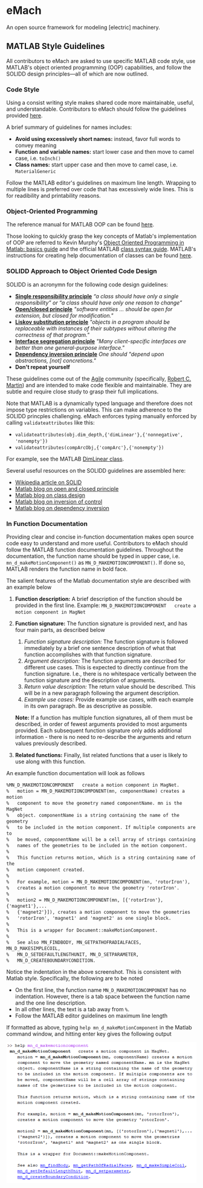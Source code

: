# eMach
An open source framework for modeling [electric] machinery.

## MATLAB Style Guidelines

All contributors to eMach are asked to use specific MATLAB code style, use MATLAB's object oriented programming (OOP) capabilities, and follow the SOLIDD design principles&mdash;all of which are now outlined.

### Code Style
Using a consist writing style makes shared code more maintainable, useful, and understandable. Contributors to eMach should follow the guidelines provided [here](styleGuidelines/matlabStyle2book.pdf). 

A brief summary of guidelines for names includes:
- **Avoid using excessively short names:** instead, favor full words to convey meaning
- **Function and variable names:** start lower case and then move to camel case, i.e. `toInch()`
- **Class names:** start upper case and then move to camel case, i.e. `MaterialGeneric`


Follow the MATLAB editor's guidelines on maximum line length. Wrapping to multiple lines is preferred over code that has excessively wide lines. This is for readibility and printability reasons.

### Object-Oriented Programming
The reference manual for MATLAB OOP can be found [here](https://www.mathworks.com/help/pdf_doc/matlab/matlab_oop.pdf).

Those looking to quickly grasp the key concepts of Matlab's implementation of OOP are referred to Kevin Murphy's [Object Oriented Programming in Matlab: basics guide](https://www.cs.ubc.ca/~murphyk/Software/matlabTutorial/html/objectOriented.html) and the official MATLAB [class syntax guide](https://www.mathworks.com/help/matlab/class-syntax-guide.html). MATLAB's instructions for creating help documentation of classes can be found [here](https://www.mathworks.com/help/matlab/matlab_prog/create-help-for-classes.html).

### SOLIDD Approach to Object Oriented Code Design
SOLIDD is an acronymn for the following code design guidelines:

- [**Single responsibility principle**](https://web.archive.org/web/20150202200348/http://www.objectmentor.com/resources/articles/srp.pdf) _“a class should have only a single responsibility” or “a class should have only one reason to change”_
- [**Open/closed principle**](https://web.archive.org/web/20150905081105/http://www.objectmentor.com/resources/articles/ocp.pdf) _"software entities … should be open for extension, but closed for modification."_
- [**Liskov substitution principle**](https://web.archive.org/web/20150905081111/http://www.objectmentor.com/resources/articles/lsp.pdf) _"objects in a program should be replaceable with instances of their subtypes without altering the correctness of that program."_
- [**Interface segregation principle**](https://web.archive.org/web/20150905081110/http://www.objectmentor.com/resources/articles/isp.pdf) _"Many client-specific interfaces are better than one general-purpose interface."_
- [**Dependency inversion principle**](https://web.archive.org/web/20150905081103/http://www.objectmentor.com/resources/articles/dip.pdf) _One should "depend upon abstractions, [not] concretions."_
- **Don't repeat yourself**

These guidelines come out of the [Agile](https://en.wikipedia.org/wiki/Agile_software_development) community (specifically, [Robert C. Martin](https://en.wikipedia.org/wiki/Robert_C._Martin)) and are intended to make code flexible and maintainable. They are subtle and require close study to grasp their full implications.  

Note that MATLAB is a dynamically typed language and therefore does not impose type restrictions on variables. This can make adherence to the SOLIDD princples challenging. eMach enforces typing manually enforced by calling `validateattributes` like this:
- `validateattributes(obj.dim_depth,{'dimLinear'},{'nonnegative', 'nonempty'})`
- `validateattributes(compArcObj,{'compArc'},{'nonempty'})`

For example, see the MATLAB [DimLinear class](https://github.com/Severson-Group/eMach/blob/73293d352750b54190ffbddf509158881f4d8c1f/model_obj/dimensions/DimLinear.m).

Several useful resources on the SOLIDD guidelines are assembled here:
- [Wikipedia article on SOLID](https://en.wikipedia.org/wiki/SOLID)
- [Matlab blog on open and closed principle](https://blogs.mathworks.com/developer/2015/12/18/open-and-extensible/)
- [Matlab blog on class design](https://blogs.mathworks.com/developer/2016/01/16/making-code-usable-useful-and-testable/)
- [Matlab blog on inversion of control](https://blogs.mathworks.com/developer/2016/02/16/inversion-of-control/)
- [Matlab blog on dependency inversion](https://blogs.mathworks.com/developer/2016/02/24/dependency-injection/)

### In Function Documentation
Providing clear and concise in-function documentation makes open source code easy to understand and more useful. Contributors to eMach should follow the MATLAB function documentation guidelines.
Throughout the documentation, the function name should be typed in upper case, i.e. `mn_d_makeMotionComponent()` as `MN_D_MAKEMOTIONCOMPONENT()`. If done so, MATLAB renders the function name in bold face.

The salient features of the Matlab documentation style are described with an example below

1. **Function description:** A brief description of the function should be provided in the first line. Example: `MN_D_MAKEMOTIONCOMPONENT   create a motion component in MagNet`
2. **Function signature:** The function signature is provided next, and has four main parts, as described below
   1. *Function signature description:* The function signature is followed immediately by a brief one sentence description of what that function accomplishes with that function signature.
   2. *Argument description:* The function arguments are described for different use cases. This is expected to directly continue from the function signature. I.e., there is no whitespace vertically between the function signature and the description of arguments.
   3. *Return value description:* The return value should be described. This will be in a new paragraph following the argument description.
   4. *Example use cases:* Provide example use cases, with each example in its own paragraph. Be as descriptive as possible.
   
   **Note:** If a function has multiple function signatures, all of them must be described, in order of fewest arguments provided to most arguments provided. Each subsequent function signature only adds additional information - there is no need to re-describe the arguments and return values previously described.
3. **Related functions:** Finally, list related functions that a user is likely to use along with this function.
 
An example function documentation will look as follows

```
%MN_D_MAKEMOTIONCOMPONENT   create a motion component in MagNet.
%   motion = MN_D_MAKEMOTIONCOMPONENT(mn, componentName) creates a motion 
%   component to move the geometry named componentName. mn is the MagNet 
%   object. componentName is a string containing the name of the geometry 
%   to be included in the motion component. If multiple components are to 
%   be moved, componentName will be a cell array of strings containing 
%   names of the geometries to be included in the motion component.
%   
%   This function returns motion, which is a string containing name of the 
%   motion component created.
%
%   For example, motion = MN_D_MAKEMOTIONCOMPONENT(mn, 'rotorIron'), 
%   creates a motion component to move the geometry 'rotorIron'. 
%   
%   motion2 = MN_D_MAKEMOTIONCOMPONENT(mn, [{'rotorIron'},{'magnet1'},...
%   {'magnet2'}]), creates a motion component to move the geometries 
%   'rotorIron', 'magnet1' and 'magnet2' as one single block.
%
%   This is a wrapper for Document::makeMotionComponent.
%
%   See also MN_FINDBODY, MN_GETPATHOFRADIALFACES, MN_D_MAKESIMPLECOIL, 
%   MN_D_SETDEFAULTLENGTHUNIT, MN_D_SETPARAMETER, 
%   MN_D_CREATEBOUNDARYCONDITION.

```

Notice the indentation in the above screenshot. This is consistent with Matlab style. Specifically, the following are to be noted
- On the first line, the function name `MN_D_MAKEMOTIONCOMPONENT` has no indentation. However, there is a tab space between the function name and the one line description. 
- In all other lines, the text is a tab away from `%`.
- Follow the MATLAB editor guidelines on maximum line length

If formatted as above, typing `help mn_d_makeMotionComponent` in the Matlab command window, and hitting enter key gives the following output

![image](./exampleMatlabHelp.PNG) 
